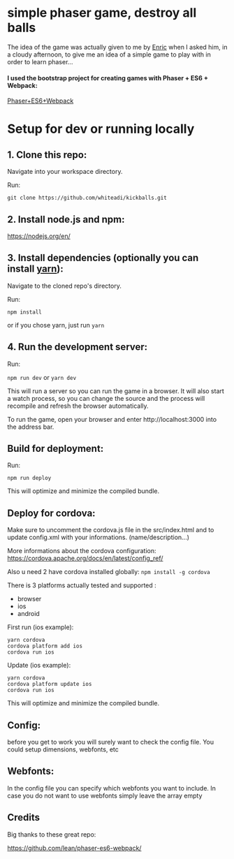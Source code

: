 # simple phaser game, destroy all balls

The idea of the game was actually given to me by [Enric](https://github.com/eballo) when I asked him, in a cloudy afternoon, to give me an idea of a simple game to play with in order to learn phaser...
#### I used the bootstrap project for creating games with Phaser + ES6 + Webpack:

[Phaser+ES6+Webpack](https://github.com/lean/phaser-es6-webpack)

# Setup for dev or running locally

## 1. Clone this repo:

Navigate into your workspace directory.

Run:

```git clone https://github.com/whiteadi/kickballs.git```

## 2. Install node.js and npm:

https://nodejs.org/en/


## 3. Install dependencies (optionally you can install [yarn](https://yarnpkg.com/)):

Navigate to the cloned repo's directory.

Run:

```npm install``` 

or if you chose yarn, just run ```yarn```

## 4. Run the development server:

Run:

```npm run dev```  or ```yarn dev```

This will run a server so you can run the game in a browser. It will also start a watch process, so you can change the source and the process will recompile and refresh the browser automatically.

To run the game, open your browser and enter http://localhost:3000 into the address bar.


## Build for deployment:

Run:

```npm run deploy```

This will optimize and minimize the compiled bundle.

## Deploy for cordova:
Make sure to uncomment the cordova.js file in the src/index.html and to update config.xml with your informations. (name/description...)

More informations about the cordova configuration:
https://cordova.apache.org/docs/en/latest/config_ref/

Also u need 2 have cordova installed globally:
```npm install -g cordova```

There is 3 platforms actually tested and supported : 
- browser
- ios
- android

First run (ios example):

```
yarn cordova
cordova platform add ios
cordova run ios
```

Update (ios example):

```
yarn cordova
cordova platform update ios
cordova run ios
```

This will optimize and minimize the compiled bundle.

## Config:
before you get to work you will surely want to check the config file. You could setup dimensions, webfonts, etc

## Webfonts:
In the config file you can specify which webfonts you want to include. In case you do not want to use webfonts simply leave the array empty

## Credits
Big thanks to these great repo:

https://github.com/lean/phaser-es6-webpack/
